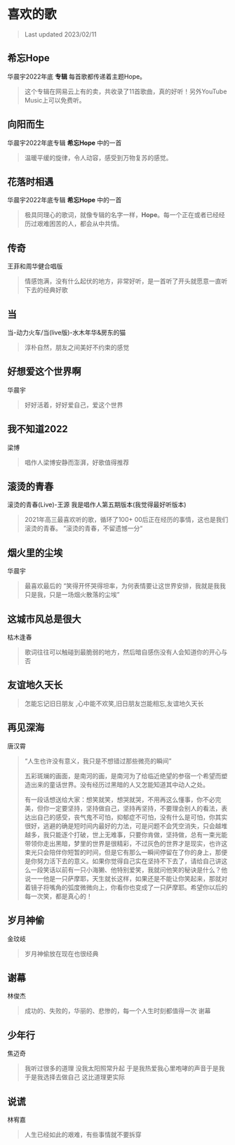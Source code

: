 # 喜欢的歌

> Last updated 2023/02/11
## 希忘Hope
华晨宇2022年底 **专辑**
每首歌都传递着主题Hope。

> 这个专辑在网易云上有的卖，共收录了11首歌曲，真的好听！另外YouTube Music上可以免费听。


## 向阳而生
华晨宇2022年底专辑 **希忘Hope** 中的一首
> 温暖平缓的旋律，令人动容，感受到万物复苏的感觉。


## 花落时相遇
华晨宇2022年底专辑 **希忘Hope** 中的一首
> 极具同理心的歌词，就像专辑的名字一样，**Hope**。每一个正在或者已经经历过艰难困苦的人，都会从中共情。

## 传奇
王菲和周华健合唱版
> 情感饱满，没有什么起伏的地方，非常好听，是一首听了开头就愿意一直听下去的经典好歌

## 当
当-动力火车/当(live版)-水木年华&房东的猫
> 淳朴自然，朋友之间美好不约束的感觉

## 好想爱这个世界啊
华晨宇
> 好好活着，好好爱自己，爱这个世界

## 我不知道2022
梁博
> 唱作人梁博安静而澎湃，好歌值得推荐

## 滚烫的青春
滚烫的青春(Live)-王源 
我是唱作人第五期版本(我觉得最好听版本)
> 2021年高三最喜欢听的歌，循环了100+
> 00后正在经历的事情，这也是我们滚烫的青春。
> ”滚烫的青春，不留遗憾一分“

## 烟火里的尘埃
华晨宇
> 最喜欢最后的 “笑得开怀哭得坦率，为何表情要让这世界安排，我就是我我只是我，只是一场烟火散落的尘埃”

## 这城市风总是很大
枯木逢春
> 歌词往往可以触碰到最脆弱的地方，然后暗自感伤没有人会知道你的开心与否

## 友谊地久天长

> 怎能忘记旧日朋友 ,心中能不欢笑,旧日朋友岂能相忘,友谊地久天长

## 再见深海
唐汉霄
> “人生也许没有意义，我只是不想错过那些微亮的瞬间”
> 
> 五彩斑斓的画面，是南河的画，是南河为了给临近绝望的参宿一个希望而塑造出来的童话世界。没有经历过黑暗的人又怎能知道其中动人之处。
> 
> 有一段话想送给大家：想笑就笑，想哭就哭，不用再这么懂事，你不必完美，但你一定要坚持，坚持做自己，坚持再坚持，不要理会别人的看法，表达出自己的感受，丧气鬼不可怕，抑郁症不可怕，没有什么是可怕，你其实很好，逃避的确是短时间内最好的力法，可是问题不会凭空消失，只会越堆越多，我只能逐个打破，世上无难事，只要你肯做，坚持做，总有一束光能带领你走出黑暗，梦里的世界是很精彩，不过灰色的世界才是现实，也许这束光只会陪伴你短暂的时间，但是它有那么一瞬间停留在了你的身上，那便是你努力活下去的意义。如果你觉得自己实在坚持不下去了，请给自己讲这么一段笑话以前有一只小海獭、他特别爱笑，我就问他笑的秘诀是什么？他说一一他是一只萨摩耶，天生就长这样，如果还是不能让你笑起来，那就对着镜子将嘴角的弧度微微向上，你看你也变成了一只萨摩耶。希望你以后的每一次笑，都是真心的！

## 岁月神偷
金玟岐
> 岁月神偷放在现在也很经典

## 谢幕
林俊杰
> 成功的、失败的，华丽的、悲惨的，每一个人生时刻都值得一次 谢幕 

## 少年行
焦迈奇
> 我听过很多的道理 没我太阳照常升起 于是我热爱我心里咆哮的声音于是我 于是我选择去做自己 这比道理更实际



## 说谎

林宥嘉

> 人生已经如此的艰难，有些事情就不要拆穿